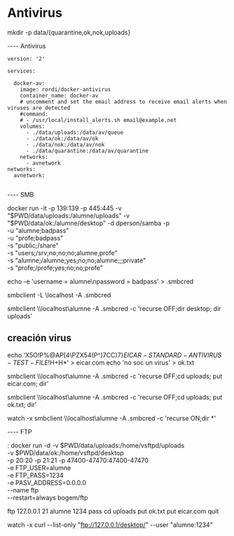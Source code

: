 # Antivirus
mkdir -p data/{quarantine,ok,nok,uploads}


---- Antivirus
```
version: '2'

services:

  docker-av:
    image: rordi/docker-antivirus
    container_name: docker-av
    # uncomment and set the email address to receive email alerts when viruses are detected
    #command:
    # - /usr/local/install_alerts.sh email@example.net
    volumes:
      - ./data/uploads:/data/av/queue
      - ./data/ok:/data/av/ok
      - ./data/nok:/data/av/nok
      - ./data/quarantine:/data/av/quarantine
    networks:
      - avnetwork
networks:
  avnetwork:


```

---- SMB

docker run -it -p 139:139 -p 445:445 -v "$PWD/data/uploads:/alumne/uploads" -v "$PWD/data/ok:/alumne/desktop" -d dperson/samba -p \
            -u "alumne;badpass" \
            -u "profe;badpass" \
            -s "public;/share" \
            -s "users;/srv;no;no;no;alumne,profe" \
            -s "alumne;/alumne;yes;no;no;alumne;;;private" \
            -s "profe;/profe;yes;no;no;profe" 


echo -e 'username = alumne\npassword = badpass' > .smbcred


smbclient -L \\localhost -A .smbcred


smbclient  \\\\localhost\\alumne -A .smbcred -c 'recurse OFF;dir desktop; dir uploads'


## creación virus

echo 'X5O!P%@AP[4\PZX54(P^)7CC)7}$EICAR-STANDARD-ANTIVIRUS-TEST-FILE!$H+H*' > eicar.com
echo 'no soc un virus' > ok.txt


smbclient  \\\\localhost\\alumne -A .smbcred -c 'recurse OFF;cd uploads; put eicar.com; dir'

smbclient  \\\\localhost\\alumne -A .smbcred -c 'recurse OFF;cd uploads; put ok.txt; dir'

watch -x smbclient  \\\\localhost\\alumne -A .smbcred -c 'recurse ON;dir *'


---- FTP 

:
docker run -d -v $PWD/data/uploads:/home/vsftpd/uploads  \
		-v $PWD/data/ok:/home/vsftpd/desktop \
                -p 20:20 -p 21:21 -p 47400-47470:47400-47470 \
                -e FTP_USER=alumne \
                -e FTP_PASS=1234 \
                -e PASV_ADDRESS=0.0.0.0 \
                --name ftp \
                --restart=always bogem/ftp

ftp 127.0.0.1 21
alumne
1234
pass 
cd uploads
put ok.txt
put eicar.com
quit


watch -x curl --list-only "ftp://127.0.0.1/desktop/" --user "alumne:1234"

